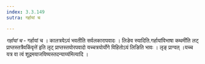```yaml
---
index: 3.3.149
sutra: गर्हायां च

---
```

_गर्हायां च_ - गर्हायां च । कालत्रयेऽयं भवतीति सर्वलकारापवादः । लिङेव स्यादिति.गर्हायांविभाषा कथमी॑ति लट् प्राप्तस्तत्रैवकिंवृत्ते॑ इति लृट् प्राप्तस्तयोरपवादो यच्चत्रयोर्योगे विहितोऽयं लिङिति भावः । लृङ् प्राग्वत् ।यच्च यत्र वा त्वं शूद्रमयाजयिष्यस्तदन्याय्य॑मित्यादि ।